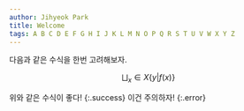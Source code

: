 ```yaml
---
author: Jihyeok Park
title: Welcome
tags: A B C D E F G H I J K L M N O P Q R S T U V W X Y Z
---
```

다음과 같은 수식을 한번 고려해보자.

$$
\bigsqcup_x \in X \{ y | f(x) \}
$$

위와 같은 수식이 좋다!
{:.success}
이건 주의하자!
{:.error}
